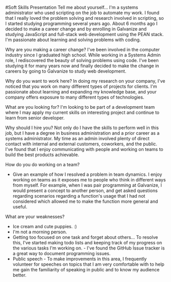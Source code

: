 #Soft Skills Presentation
Tell me about yourself...
  I'm a systems administrator who used scripting on the job to automate my work. I found that I really loved the problem solving and research involved in scripting, so I started studying programming several years ago. About 6 months ago I decided to make a career change and by enrolling in Galvanize and studying JavaScript and full-stack web development using the PEAN stack. I'm passionate about learning and solving problems with coding.

Why are you making a career change?
I've been involved in the computer industry since I graduated high school. While working in a Systems Admin role, I rediscovered the beauty of solving problems using code. I've been studying it for many years now and finally decided to make the change in careers by going to Galvanize to study web development.

Why do you want to work here?
In doing my research on your company, I've noticed that you work on many different types of projects for clients. I'm passionate about learning and expanding my knowledge base, and your company offers exposure to many different types of technologies.

What are you looking for?
  I'm looking to be part of a development team where I may apply my current skills on interesting project and continue to learn from senior developer.

Why should I hire you?
  Not only do I have the skills to perform well in this job, but I have a degree in business administration and a prior career as a systems administrator. My time as an admin involved plenty of direct contact with internal and external customers, coworkers, and the public. I've found that I enjoy communicating with people and working on teams to build the best products achievable.

How do you do working on a team?
  - Give an example of how I resolved a problem in team dynamics.
  I enjoy working on teams as it exposes me to people who think in different ways from myself. For example, when I was pair programming at Galvanize, I would present a concept to another person, and get asked questions regarding scenarios regarding a function's usage that I had not considered which allowed me to make the function more general and useful.

What are your weaknesses?
  - Ice cream and cute puppies. :)
  - I'm not a morning person.
  - Getting too focused on one task and forget about others... To resolve this, I've started making todo lists and keeping track of my progress on the various tasks I'm working on. - I've found the GitHub Issue tracker is a great way to document programming issues.
  - Public speech - To make improvements in this area, I frequently volunteer for speeches on topics that I am very comfortable with to help me gain the familiarity of speaking in public and to know my audience better.
